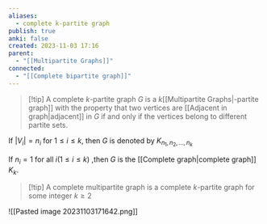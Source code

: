 ```yaml
---
aliases:
  - complete k-partite graph
publish: true
anki: false
created: 2023-11-03 17:16
parent:
  - "[[Multipartite Graphs]]"
connected:
  - "[[Complete bipartite graph]]"
---
```

> [!tip] A complete $k$-partite graph $G {}$ 
is a $k {}$[[Multipartite Graphs|-partite graph]] with the property that two vertices are [[Adjacent in graph|adjacent]] in ${} G$ if and only if the vertices belong to different partite sets.

If $|V_i| = n_i {}$ for $1 ≤ i ≤ k$, then $G$ is denoted by ${} K_{n_1,n_2,...,n_k} {}$

If ${} n_i = 1 {}$ for all $i(1≤i≤k) {}$ ,then $G {}$ is the [[Complete graph|complete graph]]  ${} K_k {}$.

> [!tip] A complete multipartite graph 
is a complete ${} k$-partite graph for some integer $k ≥ 2$

![[Pasted image 20231103171642.png]]












